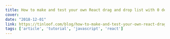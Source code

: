 ```yaml
---
title: How to make and test your own React drag and drop list with 0 dependencies
cover:
date: "2018-12-01"
link: https://tinloof.com/blog/how-to-make-and-test-your-own-react-drag-and-drop-list-with-0-dependencies/
tags: ['article', 'tutorial', 'javascript', 'react']
---
```

